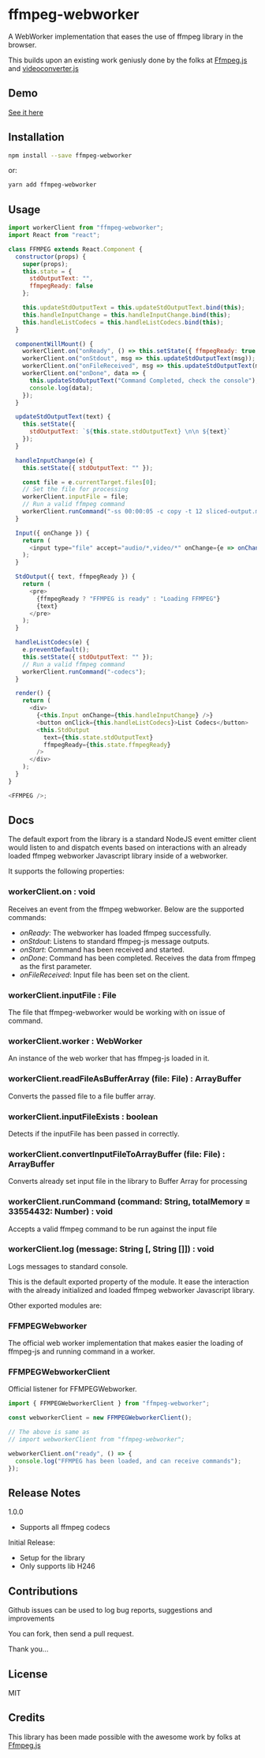 # ffmpeg-webworker

A WebWorker implementation that eases the use of ffmpeg library in the browser.

This builds upon an existing work geniusly done by the folks at
[Ffmpeg.js](https://github.com/muaz-khan/Ffmpeg.js/) and
[videoconverter.js](https://github.com/bgrins/videoconverter.js)

## Demo

[See it here](https://limistah.github.io/ffmpeg-webworker)

## Installation

```bash
npm install --save ffmpeg-webworker
```

or:

```bash
yarn add ffmpeg-webworker
```

## Usage

```js
import workerClient from "ffmpeg-webworker";
import React from "react";

class FFMPEG extends React.Component {
  constructor(props) {
    super(props);
    this.state = {
      stdOutputText: "",
      ffmpegReady: false
    };

    this.updateStdOutputText = this.updateStdOutputText.bind(this);
    this.handleInputChange = this.handleInputChange.bind(this);
    this.handleListCodecs = this.handleListCodecs.bind(this);
  }

  componentWillMount() {
    workerClient.on("onReady", () => this.setState({ ffmpegReady: true }));
    workerClient.on("onStdout", msg => this.updateStdOutputText(msg));
    workerClient.on("onFileReceived", msg => this.updateStdOutputText(msg));
    workerClient.on("onDone", data => {
      this.updateStdOutputText("Command Completed, check the console");
      console.log(data);
    });
  }

  updateStdOutputText(text) {
    this.setState({
      stdOutputText: `${this.state.stdOutputText} \n\n ${text}`
    });
  }

  handleInputChange(e) {
    this.setState({ stdOutputText: "" });

    const file = e.currentTarget.files[0];
    // Set the file for processing
    workerClient.inputFile = file;
    // Run a valid ffmpeg command
    workerClient.runCommand("-ss 00:00:05 -c copy -t 12 sliced-output.mp4");
  }

  Input({ onChange }) {
    return (
      <input type="file" accept="audio/*,video/*" onChange={e => onChange(e)} />
    );
  }

  StdOutput({ text, ffmpegReady }) {
    return (
      <pre>
        {ffmpegReady ? "FFMPEG is ready" : "Loading FFMPEG"}
        {text}
      </pre>
    );
  }

  handleListCodecs(e) {
    e.preventDefault();
    this.setState({ stdOutputText: "" });
    // Run a valid ffmpeg command
    workerClient.runCommand("-codecs");
  }

  render() {
    return (
      <div>
        {<this.Input onChange={this.handleInputChange} />}
        <button onClick={this.handleListCodecs}>List Codecs</button>
        <this.StdOutput
          text={this.state.stdOutputText}
          ffmpegReady={this.state.ffmpegReady}
        />
      </div>
    );
  }
}

<FFMPEG />;
```

## Docs

The default export from the library is a standard NodeJS event emitter client
would listen to and dispatch events based on interactions with an already loaded
ffmpeg webworker Javascript library inside of a webworker.

It supports the following properties:

### workerClient.on : void

Receives an event from the ffmpeg webworker. Below are the supported commands:

- _onReady_: The webworker has loaded ffmpeg successfully.
- _onStdout_: Listens to standard ffmpeg-js message outputs.
- _onStart_: Command has been received and started.
- _onDone_: Command has been completed. Receives the data from ffmpeg as the
  first parameter.
- _onFileReceived_: Input file has been set on the client.

### workerClient.inputFile : File

The file that ffmpeg-webworker would be working with on issue of command.

### workerClient.worker : WebWorker

An instance of the web worker that has ffmpeg-js loaded in it.

### workerClient.readFileAsBufferArray (file: File) : ArrayBuffer

Converts the passed file to a file buffer array.

### workerClient.inputFileExists : boolean

Detects if the inputFile has been passed in correctly.

### workerClient.convertInputFileToArrayBuffer (file: File) : ArrayBuffer

Converts already set input file in the library to Buffer Array for processing

### workerClient.runCommand (command: String, totalMemory = 33554432: Number) : void

Accepts a valid ffmpeg command to be run against the input file

### workerClient.log (message: String [, String []]) : void

Logs messages to standard console.

This is the default exported property of the module. It ease the interaction
with the already initialized and loaded ffmpeg webworker Javascript library.

Other exported modules are:

### FFMPEGWebworker

The official web worker implementation that makes easier the loading of
ffmpeg-js and running command in a worker.

### FFMPEGWebworkerClient

Official listener for FFMPEGWebworker.

```js static
import { FFMPEGWebworkerClient } from "ffmpeg-webworker";

const webworkerClient = new FFMPEGWebworkerClient();

// The above is same as
// import webworkerClient from "ffmpeg-webworker";

webworkerClient.on("ready", () => {
  console.log("FFMPEG has been loaded, and can receive commands");
});
```

## Release Notes

1.0.0

- Supports all ffmpeg codecs

Initial Release:

- Setup for the library
- Only supports lib H246

## Contributions

Github issues can be used to log bug reports, suggestions and improvements

You can fork, then send a pull request.

Thank you...

## License

MIT

## Credits

This library has been made possible with the awesome work by folks at
[Ffmpeg.js](https://github.com/muaz-khan/Ffmpeg.js/)
